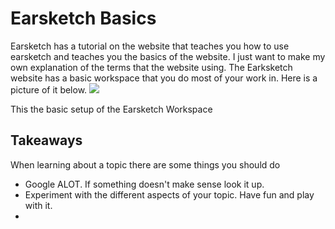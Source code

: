 # Earsketch Basics

Earsketch has a tutorial on the website that teaches you how to use earsketch and teaches you the basics of the website. I just want to make my own explanation
of the terms that the website using.
The Earksketch website has a basic workspace that you do most of your work in. Here is a picture of it below.
<img src ="https://b4e6e57a-a-cd86e757-s-sites.googlegroups.com/a/hstat.org/gabrielc0464sep/web-design/screenshot.png?attachauth=ANoY7cqJ3Gh28LCVDk6kRiXX4p4tzVjr-nEZ4s8TohcxOatD4yvluWQqmVEVJsWHfEacKPzewTyCBfzamazUM95oCZOPSQVNqwmwbMfbtq8NbcXfdWEctyGxAuRWzmZtBz-rfQkvLntOteUOSf0Af_Nw0QzqPw4O18WpxKjOYsKBf0nyzLR2TB6JNAISlDnSQLbHYtvn1tk0A2_Vhm8OGhQu_3Ru-OxjiB52RGnPy6pg8vvISFALGzU%3D&attredirects=0"    >

This the basic setup of the Earsketch Workspace


## Takeaways
When learning about a topic there are some things you should do 
- Google ALOT. If something doesn't make sense look it up.
- Experiment with the different aspects of your topic. Have fun and play with it.
- 